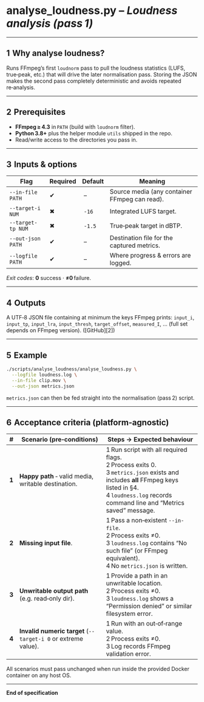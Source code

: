 # **analyse\_loudness.py** – *Loudness analysis (pass 1)*

---

## 1  Why analyse loudness?

Runs FFmpeg’s first `loudnorm` pass to pull the loudness statistics (LUFS, true‑peak, etc.) that will drive the later normalisation pass. Storing the JSON makes the second pass completely deterministic and avoids repeated re‑analysis.

---

## 2  Prerequisites

* **FFmpeg ≥ 4.3** in `PATH` (build with `loudnorm` filter).
* **Python 3.8+** plus the helper module `utils` shipped in the repo.
* Read/write access to the directories you pass in.

---

## 3  Inputs & options

| Flag              | Required | Default | Meaning                                       |
| ----------------- | -------- | ------- | --------------------------------------------- |
| `--in-file PATH`  | ✔        |  –      | Source media (any container FFmpeg can read). |
| `--target-i NUM`  | ✖        |  `‑16`  | Integrated LUFS target.                       |
| `--target-tp NUM` | ✖        |  `‑1.5` | True‑peak target in dBTP.                     |
| `--out-json PATH` | ✔        |  –      | Destination file for the captured metrics.    |
| `--logfile PATH`  | ✔        |  –      | Where progress & errors are logged.           |

*Exit codes*: **0** success · **≠0** failure.

---

## 4  Outputs

A UTF‑8 JSON file containing at minimum the keys FFmpeg prints:
`input_i`, `input_tp`, `input_lra`, `input_thresh`, `target_offset`, `measured_I`, … (full set depends on FFmpeg version). ([GitHub][2])

---

## 5  Example

```bash
./scripts/analyse_loudness/analyse_loudness.py \
  --logfile loudness.log \
  --in-file clip.mov \
  --out-json metrics.json
```

`metrics.json` can then be fed straight into the normalisation (pass 2) script.

---

## 6  Acceptance criteria (platform‑agnostic)

| #     | Scenario (pre‑conditions)                                     | Steps → Expected behaviour                                                                                                                                                                                  |
| ----- | ------------------------------------------------------------- | ----------------------------------------------------------------------------------------------------------------------------------------------------------------------------------------------------------- |
| **1** | **Happy path** ‑ valid media, writable destination.           | 1 Run script with all required flags.<br>2 Process exits 0.<br>3 `metrics.json` exists and includes **all** FFmpeg keys listed in §4.<br>4 `loudness.log` records command line and “Metrics saved” message. |
| **2** | **Missing input file**.                                       | 1 Pass a non‑existent `--in-file`.<br>2 Process exits ≠0.<br>3 `loudness.log` contains “No such file” (or FFmpeg equivalent).<br>4 No `metrics.json` is written.                                            |
| **3** | **Unwritable output path** (e.g. read‑only dir).              | 1 Provide a path in an unwritable location.<br>2 Process exits ≠0.<br>3 `loudness.log` shows a “Permission denied” or similar filesystem error.                                                             |
| **4** | **Invalid numeric target** (`--target-i 0` or extreme value). | 1 Run with an out‑of‑range value.<br>2 Process exits ≠0.<br>3 Log records FFmpeg validation error.                                                                                                          |

All scenarios must pass unchanged when run inside the provided Docker container on any host OS.

---

**End of specification**
